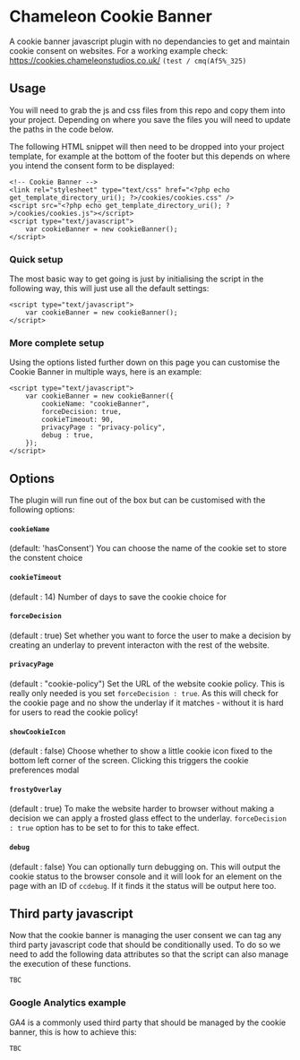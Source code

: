 # Chameleon Cookie Banner
A cookie banner javascript plugin with no dependancies to get and maintain cookie consent on websites. For a working example check: https://cookies.chameleonstudios.co.uk/ ```(test / cmq(Af5%_325)```

## Usage
You will need to grab the js and css files from this repo and copy them into your project. Depending on where you save the files you will need to update the paths in the code below.

The following HTML snippet will then need to be dropped into your project template, for example at the bottom of the footer but this depends on where you intend the consent form to be displayed:
```
<!-- Cookie Banner -->
<link rel="stylesheet" type="text/css" href="<?php echo get_template_directory_uri(); ?>/cookies/cookies.css" />
<script src="<?php echo get_template_directory_uri(); ?>/cookies/cookies.js"></script>
<script type="text/javascript">
	var cookieBanner = new cookieBanner();
</script>
```
### Quick setup
The most basic way to get going is just by initialising the script in the following way, this will just use all the default settings:
```
<script type="text/javascript">
	var cookieBanner = new cookieBanner();
</script>
```

### More complete setup
Using the options listed further down on this page you can customise the Cookie Banner in multiple ways, here is an example:
```
<script type="text/javascript">
	var cookieBanner = new cookieBanner({
		cookieName: "cookieBanner", 
		forceDecision: true, 
		cookieTimeout: 90, 
		privacyPage : "privacy-policy", 
		debug : true, 
	});
</script>
```

## Options
The plugin will run fine out of the box but can be customised with the following options: 

#### ```cookieName```
(default: 'hasConsent')
You can choose the name of the cookie set to store the constent choice

#### ```cookieTimeout```
(default : 14)
Number of days to save the cookie choice for

#### ```forceDecision```
(default : true)
Set whether you want to force the user to make a decision by creating an underlay to prevent interacton with the rest of the website. 

#### ```privacyPage``` 
(default : "cookie-policy")
Set the URL of the website cookie policy. This is really only needed is you set ```forceDecision : true```. As this will check for the cookie page and no show the underlay if it matches - without it is hard for users to read the cookie policy!

#### ```showCookieIcon```
(default : false)
Choose whether to show a little cookie icon fixed to the bottom left corner of the screen. Clicking this triggers the cookie preferences modal

#### ```frostyOverlay```
(default : true)
To make the website harder to browser without making a decision we can apply a frosted glass effect to the underlay. ```forceDecision : true``` option has to be set to for this to take effect.

#### ```debug```
(default : false)
You can optionally turn debugging on. This will output the cookie status to the browser console and it will look for an element on the page with an ID of ```ccdebug```. If it finds it the status will be output here too.



## Third party javascript
Now that the cookie banner is managing the user consent we can tag any third party javascript code that should be conditionally used. To do so we need to add the following data attributes so that the script can also manage the execution of these functions.

```TBC```

### Google Analytics example
GA4 is a commonly used third party that should be managed by the cookie banner, this is how to achieve this:

```TBC```


